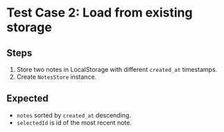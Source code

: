 # Test Case 2: Load from existing storage

## Steps
1. Store two notes in LocalStorage with different `created_at` timestamps.
2. Create `NotesStore` instance.

## Expected
- `notes` sorted by `created_at` descending.
- `selectedId` is id of the most recent note.
